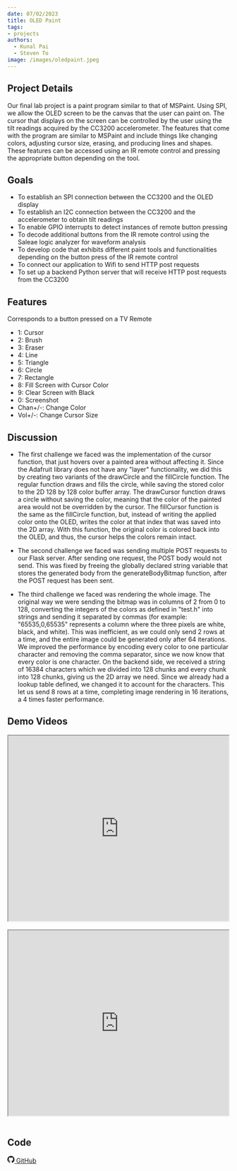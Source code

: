 ```yaml
---
date: 07/02/2023
title: OLED Paint
tags:
- projects
authors:
  - Kunal Pai
  - Steven To
image: /images/oledpaint.jpeg
---
```


## Project Details

Our final lab project is a paint program similar to that of MSPaint. Using SPI, we allow the OLED screen to be the canvas that the user can paint on. The cursor that displays on the screen can be controlled by the user using the tilt readings acquired by the CC3200 accelerometer. The features that come with the program are similar to MSPaint and include things like changing colors, adjusting cursor size, erasing, and producing lines and shapes. These features can be accessed using an IR remote control and pressing the appropriate button depending on the tool.

## Goals

- To establish an SPI connection between the CC3200 and the OLED display
- To establish an I2C connection between the CC3200 and the accelerometer to obtain tilt readings
- To enable GPIO interrupts to detect instances of remote button pressing
- To decode additional buttons from the IR remote control using the Saleae logic analyzer for waveform analysis
- To develop code that exhibits different paint tools and functionalities depending on the button press of the IR remote control
- To connect our application to Wifi to send HTTP post requests
- To set up a backend Python server that will receive HTTP post requests from the CC3200

## Features

Corresponds to a button pressed on a TV Remote
- 1: Cursor
- 2: Brush
- 3: Eraser
- 4: Line
- 5: Triangle
- 6: Circle
- 7: Rectangle
- 8: Fill Screen with Cursor Color
- 9: Clear Screen with Black
- 0: Screenshot
- Chan+/-: Change Color
- Vol+/-: Change Cursor Size

## Discussion

- The first challenge we faced was the implementation of the cursor function, that just hovers over a painted area without affecting it. Since the Adafruit library does not have any "layer" functionality, we did this by creating two variants of the drawCircle and the fillCircle function. The regular function draws and fills the circle, while saving the stored color to the 2D 128 by 128 color buffer array. The drawCursor function draws a circle without saving the color, meaning that the color of the painted area would not be overridden by the cursor. The fillCursor function is the same as the fillCircle function, but, instead of writing the applied color onto the OLED, writes the color at that index that was saved into the 2D array. With this function, the original color is colored back into the OLED, and thus, the cursor helps the colors remain intact.

- The second challenge we faced was sending multiple POST requests to our Flask server. After sending one request, the POST body would not send. This was fixed by freeing the globally declared string variable that stores the generated body from the generateBodyBitmap function, after the POST request has been sent.

- The third challenge we faced was rendering the whole image. The original way we were sending the bitmap was in columns of 2 from 0 to 128, converting the integers of the colors as defined in "test.h" into strings and sending it separated by commas (for example: "65535,0,65535" represents a column where the three pixels are white, black, and white). This was inefficient, as we could only send 2 rows at a time, and the entire image could be generated only after 64 iterations. We improved the performance by encoding every color to one particular character and removing the comma separator, since we now know that every color is one character. On the backend side, we received a string of 16384 characters which we divided into 128 chunks and every chunk into 128 chunks, giving us the 2D array we need. Since we already had a lookup table defined, we changed it to account for the characters. This let us send 8 rows at a time, completing image rendering in 16 iterations, a 4 times faster performance.

<h2 class="title">Demo Videos</h2>
<div>
    <div class="lists">
        <iframe width="500px" height="420px"
        src="https://www.youtube.com/embed/Ygi-eUjCqoY">
        </iframe>
        </br>
        </br>
        <iframe width="500px" height="420px"
        src="https://www.youtube.com/embed/b3hn-VovGC8">
        </iframe>
        </br>
        </br>
    </div>
</div>

## Code

<a href="https://github.com/kunpai/OLEDPaint">
<svg xmlns="http://www.w3.org/2000/svg" width="16" height="16" fill="currentColor" class="bi bi-github" viewBox="0 0 16 16">
<path d="M8 0C3.58 0 0 3.58 0 8c0 3.54 2.29 6.53 5.47 7.59.4.07.55-.17.55-.38 0-.19-.01-.82-.01-1.49-2.01.37-2.53-.49-2.69-.94-.09-.23-.48-.94-.82-1.13-.28-.15-.68-.52-.01-.53.63-.01 1.08.58 1.23.82.72 1.21 1.87.87 2.33.66.07-.52.28-.87.51-1.07-1.78-.2-3.64-.89-3.64-3.95 0-.87.31-1.59.82-2.15-.08-.2-.36-1.02.08-2.12 0 0 .67-.21 2.2.82.64-.18 1.32-.27 2-.27.68 0 1.36.09 2 .27 1.53-1.04 2.2-.82 2.2-.82.44 1.1.16 1.92.08 2.12.51.56.82 1.27.82 2.15 0 3.07-1.87 3.75-3.65 3.95.29.25.54.73.54 1.48 0 1.07-.01 1.93-.01 2.2 0 .21.15.46.55.38A8.012 8.012 0 0 0 16 8c0-4.42-3.58-8-8-8z"/>
</svg>
GitHub
</a>
